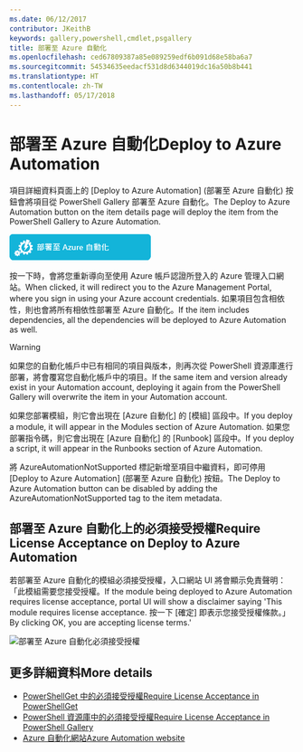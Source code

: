 ```yaml
---
ms.date: 06/12/2017
contributor: JKeithB
keywords: gallery,powershell,cmdlet,psgallery
title: 部署至 Azure 自動化
ms.openlocfilehash: ced67809387a85e089259edf6b091d68e58ba6a7
ms.sourcegitcommit: 54534635eedacf531d8d6344019dc16a50b8b441
ms.translationtype: HT
ms.contentlocale: zh-TW
ms.lasthandoff: 05/17/2018
---
```

# <a name="deploy-to-azure-automation"></a><span data-ttu-id="9628a-103">部署至 Azure 自動化</span><span class="sxs-lookup"><span data-stu-id="9628a-103">Deploy to Azure Automation</span></span>

<span data-ttu-id="9628a-104">項目詳細資料頁面上的 [Deploy to Azure Automation] \(部署至 Azure 自動化) 按鈕會將項目從 PowerShell Gallery 部署至 Azure 自動化。</span><span class="sxs-lookup"><span data-stu-id="9628a-104">The Deploy to Azure Automation button on the item details page will deploy the item from the PowerShell Gallery to Azure Automation.</span></span>

![Deploy to Azure Automation (部署至 Azure 自動化) 按鈕](../../Images/DeployToAzureAutomationButton.png)

<span data-ttu-id="9628a-106">按一下時，會將您重新導向至使用 Azure 帳戶認證所登入的 Azure 管理入口網站。</span><span class="sxs-lookup"><span data-stu-id="9628a-106">When clicked, it will redirect you to the Azure Management Portal, where you sign in using your Azure account credentials.</span></span>
<span data-ttu-id="9628a-107">如果項目包含相依性，則也會將所有相依性部署至 Azure 自動化。</span><span class="sxs-lookup"><span data-stu-id="9628a-107">If the item includes dependencies, all the dependencies will be deployed to Azure Automation as well.</span></span>

> [!WARNING]
> <span data-ttu-id="9628a-108">如果您的自動化帳戶中已有相同的項目與版本，則再次從 PowerShell 資源庫進行部署，將會覆寫您自動化帳戶中的項目。</span><span class="sxs-lookup"><span data-stu-id="9628a-108">If the same item and version already exist in your Automation account, deploying it again from the PowerShell Gallery will overwrite the item in your Automation account.</span></span>

<span data-ttu-id="9628a-109">如果您部署模組，則它會出現在 [Azure 自動化] 的 [模組] 區段中。</span><span class="sxs-lookup"><span data-stu-id="9628a-109">If you deploy a module, it will appear in the Modules section of Azure Automation.</span></span>  <span data-ttu-id="9628a-110">如果您部署指令碼，則它會出現在 [Azure 自動化] 的 [Runbook] 區段中。</span><span class="sxs-lookup"><span data-stu-id="9628a-110">If you deploy a script, it will appear in the Runbooks section of Azure Automation.</span></span>

<span data-ttu-id="9628a-111">將 AzureAutomationNotSupported 標記新增至項目中繼資料，即可停用 [Deploy to Azure Automation] \(部署至 Azure 自動化) 按鈕。</span><span class="sxs-lookup"><span data-stu-id="9628a-111">The Deploy to Azure Automation button can be disabled by adding the AzureAutomationNotSupported tag to the item metadata.</span></span>

## <a name="require-license-acceptance-on-deploy-to-azure-automation"></a><span data-ttu-id="9628a-112">部署至 Azure 自動化上的必須接受授權</span><span class="sxs-lookup"><span data-stu-id="9628a-112">Require License Acceptance on Deploy to Azure Automation</span></span>

<span data-ttu-id="9628a-113">若部署至 Azure 自動化的模組必須接受授權，入口網站 UI 將會顯示免責聲明：「此模組需要您接受授權。</span><span class="sxs-lookup"><span data-stu-id="9628a-113">If the module being deployed to Azure Automation requires license acceptance, portal UI will show a disclaimer saying 'This module requires license acceptance.</span></span> <span data-ttu-id="9628a-114">按一下 [確定] 即表示您接受授權條款。」</span><span class="sxs-lookup"><span data-stu-id="9628a-114">By clicking OK, you are accepting license terms.'</span></span>

![部署至 Azure 自動化必須接受授權](../../Images/DeployToAzureAutomationRequireLicenseAcceptanceDisclaimer.png)

## <a name="more-details"></a><span data-ttu-id="9628a-116">更多詳細資料</span><span class="sxs-lookup"><span data-stu-id="9628a-116">More details</span></span>

- [<span data-ttu-id="9628a-117">PowerShellGet 中的必須接受授權</span><span class="sxs-lookup"><span data-stu-id="9628a-117">Require License Acceptance in PowerShellGet</span></span>](../../concepts/module-license-acceptance.md)
- [<span data-ttu-id="9628a-118">PowerShell 資源庫中的必須接受授權</span><span class="sxs-lookup"><span data-stu-id="9628a-118">Require License Acceptance in PowerShell Gallery</span></span>](items-that-require-license-acceptance.md)
- [<span data-ttu-id="9628a-119">Azure 自動化網站</span><span class="sxs-lookup"><span data-stu-id="9628a-119">Azure Automation website</span></span>](http://azure.microsoft.com/services/automation/)
